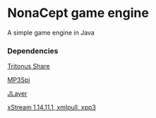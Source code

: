 # NonaCept game engine

A simple game engine in Java

### Dependencies

[Tritonus Share](https://github.com/umjammer/tritonus/)

[MP3Spi](https://github.com/umjammer/mp3spi/releases/tag/1.9.5)

[JLayer](https://github.com/umjammer/jlayer/releases/tag/1.0.1)

[xStream 1.14.11.1, xmlpull, xpp3](http://x-stream.github.io/download.html)
